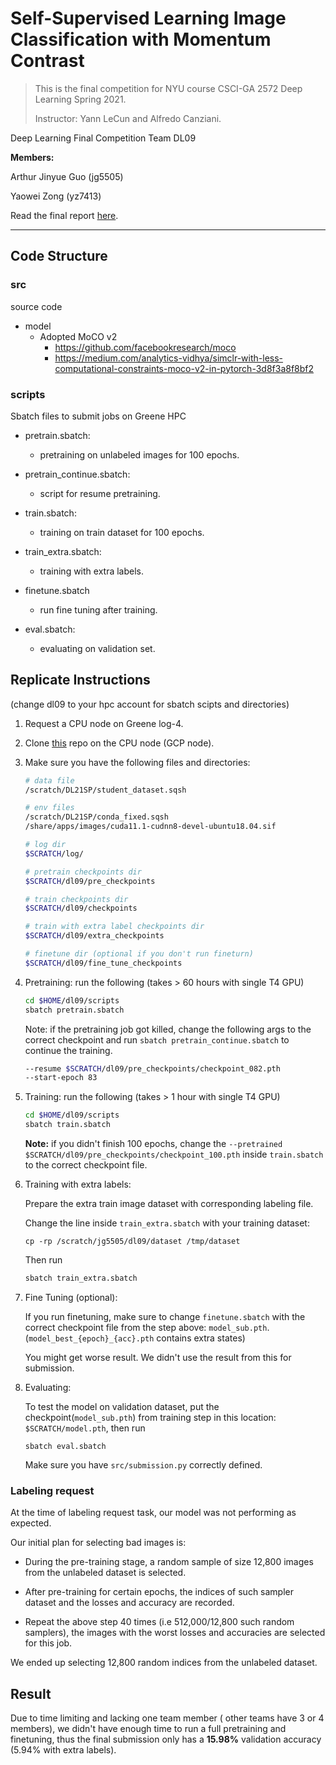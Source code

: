 # Self-Supervised Learning Image Classification with Momentum Contrast



> This is the final competition for NYU course CSCI-GA 2572 Deep Learning Spring 2021.
>
> Instructor: Yann LeCun and Alfredo Canziani.


Deep Learning Final Competition Team DL09

**Members:**

Arthur Jinyue Guo (jg5505)

Yaowei Zong (yz7413)

Read the final report [here](/dl09_report.pdf).

---

## Code Structure

### src

source code

- model
  - Adopted MoCO v2
    - https://github.com/facebookresearch/moco
    - https://medium.com/analytics-vidhya/simclr-with-less-computational-constraints-moco-v2-in-pytorch-3d8f3a8f8bf2

### scripts

Sbatch files to submit jobs on Greene HPC

- pretrain.sbatch:

  - pretraining on unlabeled images for 100 epochs.

- pretrain_continue.sbatch:

  - script for resume pretraining.

- train.sbatch:

  - training on train dataset for 100 epochs.

- train_extra.sbatch:

  - training with extra labels.

- finetune.sbatch

  - run fine tuning after training.

- eval.sbatch:
  - evaluating on validation set.

## Replicate Instructions

(change dl09 to your hpc account for sbatch scipts and directories)

1. Request a CPU node on Greene log-4.
2. Clone [this](https://github.com/luke0zong/dl09.git) repo on the CPU node (GCP node).
3. Make sure you have the following files and directories:

   ```bash
   # data file
   /scratch/DL21SP/student_dataset.sqsh

   # env files
   /scratch/DL21SP/conda_fixed.sqsh
   /share/apps/images/cuda11.1-cudnn8-devel-ubuntu18.04.sif

   # log dir
   $SCRATCH/log/

   # pretrain checkpoints dir
   $SCRATCH/dl09/pre_checkpoints

   # train checkpoints dir
   $SCRATCH/dl09/checkpoints

   # train with extra label checkpoints dir
   $SCRATCH/dl09/extra_checkpoints

   # finetune dir (optional if you don't run fineturn)
   $SCRATCH/dl09/fine_tune_checkpoints
   ```

4. Pretraining:
   run the following (takes > 60 hours with single T4 GPU)

   ```bash
   cd $HOME/dl09/scripts
   sbatch pretrain.sbatch
   ```

   Note: if the pretraining job got killed, change the following args to the correct checkpoint and run `sbatch pretrain_continue.sbatch` to continue the training.

   ```bash
   --resume $SCRATCH/dl09/pre_checkpoints/checkpoint_082.pth
   --start-epoch 83
   ```

5. Training:
   run the following (takes > 1 hour with single T4 GPU)

   ```bash
   cd $HOME/dl09/scripts
   sbatch train.sbatch
   ```

   **Note:** if you didn't finish 100 epochs, change the `--pretrained $SCRATCH/dl09/pre_checkpoints/checkpoint_100.pth` inside `train.sbatch` to the correct checkpoint file.

6. Training with extra labels:

   Prepare the extra train image dataset with corresponding labeling file.

   Change the line inside `train_extra.sbatch` with your training dataset:

   ```dash
   cp -rp /scratch/jg5505/dl09/dataset /tmp/dataset
   ```


   Then run

   ```bash
   sbatch train_extra.sbatch
   ```

7. Fine Tuning (optional):

   If you run finetuning, make sure to change `finetune.sbatch` with the correct checkpoint file from the step above: `model_sub.pth`. (`model_best_{epoch}_{acc}.pth` contains extra states)

   You might get worse result. We didn't use the result from this for submission.

8. Evaluating:

   To test the model on validation dataset, put the checkpoint(`model_sub.pth`) from training step in this location: `$SCRATCH/model.pth`, then run

   ```
   sbatch eval.sbatch
   ```

   Make sure you have `src/submission.py` correctly defined.

### Labeling request

At the time of labeling request task, our model was not performing as expected.

Our initial plan for selecting bad images is:


- During the pre-training stage, a random sample of size 12,800 images from the unlabeled dataset is selected.

- After pre-training for certain epochs, the indices of such sampler dataset and the losses and accuracy are recorded.

- Repeat the above step 40 times (i.e 512,000/12,800 such random samplers), the images with the worst losses and accuracies are selected for this job.

We ended up selecting 12,800 random indices from the unlabeled dataset.


## Result

Due to time limiting and lacking one team member ( other teams have 3 or 4 members), we didn't have enough time to run a full pretraining and finetuning, thus the final submission only has a **15.98%** validation accuracy (5.94% with extra labels).
